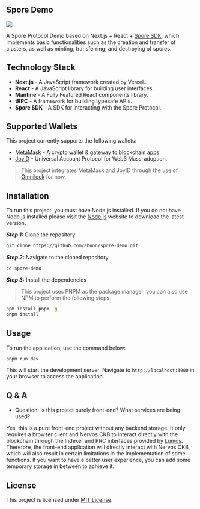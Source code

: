 ## Spore Demo

![](https://github.com/ahonn/spore-demo/assets/9718515/b478387b-3dfa-49e5-89db-509467962744)

A Spore Protocol Demo based on Next.js + React + [Spore SDK](https://github.com/sporeprotocol/spore-sdk), which implements basic functionalities such as
the creation and transfer of clusters, as well as minting, transferring, and destroying of spores.

## Technology Stack

- **Next.js** - A JavaScript framework created by Vercel..
- **React** - A JavaScript library for building user interfaces.
- **Mantine** - A Fully Featured React components library.
- **tRPC** - A framework for building typesafe APIs.
- **Spore SDK** - A SDK for interacting with the Spore Protocol.

## Supported Wallets

This project currently supports the following wallets:

- [MetaMask](https://metamask.io) - A crypto wallet & gateway to blockchain apps.
- [JoyID](https://joy.id) - Universal Account Protocol for Web3 Mass-adoption.

> This project integrates MetaMask and JoyID through the use of [Omnilock](https://blog.cryptape.com/omnilock-a-universal-lock-that-powers-interoperability-1) for now.

## Installation

To run this project, you must have Node.js installed.
If you do not have Node.js installed please visit the [Node.js](https://nodejs.org/en/download/) website to download the latest version.

**_Step 1:_** Clone the repository

```bash
git clone https://github.com/ahonn/spore-demo.git
```

**_Step 2:_** Navigate to the cloned repository

```bash
cd spore-demo
```

**_Step 3:_** Install the dependencies

> This project uses PNPM as the package manager, you can also use NPM to perform the following steps

```bash
npm install pnpm -g
pnpm install
```

## Usage

To run the application, use the command below:

```bash
pnpm run dev
```

This will start the development server. Navigate to `http://localhost:3000` in your browser to access the application.

## Q & A
- Question: Is this project purely front-end? What services are being used?
 
 Yes, this is a pure front-end project without any backend storage. It only requires a browser client and Nervos CKB to interact directly with the blockchain through the Indexer and PRC interfaces provided by [Lumos](https://github.com/ckb-js/lumos). Therefore, the front-end application will directly interact with Nervos CKB, which will also result in certain limitations in the implementation of some functions. If you want to have a better user experience, you can add some temporary storage in between to achieve it.

## License

This project is licensed under [MIT License](LICENSE.md).
